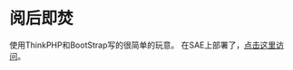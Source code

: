 阅后即焚
=========

使用ThinkPHP和BootStrap写的很简单的玩意。
在SAE上部署了，[点击这里访问][1]。


  [1]: http://burnreading.sinaapp.com/
